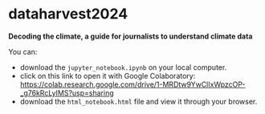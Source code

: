 # dataharvest2024
**Decoding the climate, a guide for journalists to understand climate data**

You can:  
* download the `jupyter_notebook.ipynb` on your local computer.
* click on this link to open it with Google Colaboratory: https://colab.research.google.com/drive/1-MRDtw9YwClIxWpzcOP-_g76kRcLyIMS?usp=sharing
* download the `html_notebook.html` file and view it through your browser.
